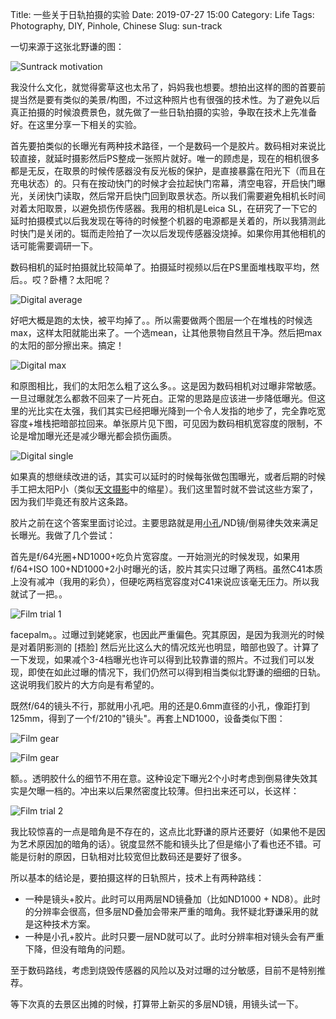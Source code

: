 Title: 一些关于日轨拍摄的实验
Date: 2019-07-27 15:00
Category: Life
Tags: Photography, DIY, Pinhole, Chinese
Slug: sun-track

一切来源于这张北野谦的图：

![Suntrack motivation](/images/sun-track-motivation.jpg)

我没什么文化，就觉得雾草这也太吊了，妈妈我也想要。想拍出这样的图的首要前提当然是要有类似的美景/构图，不过这种照片也有很强的技术性。为了避免以后真正拍摄的时候浪费景色，就先做了一些日轨拍摄的实验，争取在技术上先准备好。在这里分享一下相关的实验。

首先要拍类似的长曝光有两种技术路径，一个是数码一个是胶片。数码相对来说比较直接，就延时摄影然后PS整成一张照片就好。唯一的顾虑是，现在的相机很多都是无反，在取景的时候传感器没有反光板的保护，是直接暴露在阳光下（而且在充电状态）的。只有在按动快门的时候才会拉起快门帘幕，清空电容，开启快门曝光，关闭快门读取，然后常开启快门回到取景状态。所以我们需要避免相机长时间对着太阳取景，以避免损伤传感器。我用的相机是Leica SL，在研究了一下它的延时拍摄模式以后我发现在等待的时候整个机器的电源都是关着的，所以我猜测此时快门是关闭的。铤而走险拍了一次以后发现传感器没烧掉。如果你用其他相机的话可能需要调研一下。

数码相机的延时拍摄就比较简单了。拍摄延时视频以后在PS里面堆栈取平均，然后。。哎？卧槽？太阳呢？

![Digital average](/images/sun-track-average.png)

好吧大概是跑的太快，被平均掉了。。所以需要做两个图层一个在堆栈的时候选max，这样太阳就能出来了。一个选mean，让其他景物自然且干净。然后把max的太阳的部分擦出来。搞定！

![Digital max](/images/sun-track-max.jpg)

和原图相比，我们的太阳怎么粗了这么多。。这是因为数码相机对过曝非常敏感。一旦过曝就怎么都救不回来了一片死白。正常的思路是应该进一步降低曝光。但这里的光比实在太强，我们其实已经把曝光降到一个令人发指的地步了，完全靠吃宽容度+堆栈把暗部拉回来。单张原片见下图，可见因为数码相机宽容度的限制，不论是增加曝光还是减少曝光都会损伤画质。

![Digital single](/images/sun-track-single.jpg)

如果真的想继续改进的话，其实可以延时的时候每张做包围曝光，或者后期的时候手工把太阳P小（类似[天文摄影](/astrophoto-tutorial-1.html)中的缩星）。我们这里暂时就不尝试这些方案了，因为我们毕竟还有胶片这条路。

胶片之前在这个答案里面讨论过。主要思路就是用[小孔](/pinhole-camera.html)/ND镜/倒易律失效来满足长曝光。我做了几个尝试：

首先是f/64光圈+ND1000+吃负片宽容度。一开始测光的时候发现，如果用f/64+ISO 100+ND1000+2小时曝光的话，胶片其实只过曝了两档。虽然C41本质上没有减冲（我用的彩负），但硬吃两档宽容度对C41来说应该毫无压力。所以我就试了一把。。

![Film trial 1](/images/sun-track-film-1.jpg)

facepalm。。过曝过到姥姥家，也因此严重偏色。究其原因，是因为我测光的时候是对着阴影测的 [捂脸] 然后光比这么大的情况炫光也明显，暗部也毁了。计算了一下发现，如果减个3-4档曝光也许可以得到比较靠谱的照片。不过我们可以发现，即使在如此过曝的情况下，我们仍然可以得到相当类似北野谦的细细的日轨。这说明我们胶片的大方向是有希望的。

既然f/64的镜头不行，那就用小孔吧。用的还是0.6mm直径的小孔，像距打到125mm，得到了一个f/210的"镜头"。再套上ND1000，设备类似下图：

![Film gear](/images/sun-track-gear-1.jpg)

![Film gear](/images/sun-track-gear-2.jpg)

额。。透明胶什么的细节不用在意。这种设定下曝光2个小时考虑到倒易律失效其实是欠曝一档的。冲出来以后果然密度比较薄。但扫出来还可以，长这样：

![Film trial 2](/images/sun-track-film-2.jpg)

我比较惊喜的一点是暗角是不存在的，这点比北野谦的原片还要好（如果他不是因为艺术原因加的暗角的话）。锐度显然不能和镜头比了但是缩小了看也还不错。可能是衍射的原因，日轨相对比较宽但比数码还是要好了很多。

所以基本的结论是，要拍摄这样的日轨照片，技术上有两种路线：

* 一种是镜头+胶片。此时可以用两层ND镜叠加（比如ND1000 + ND8）。此时的分辨率会很高，但多层ND叠加会带来严重的暗角。我怀疑北野谦采用的就是这种技术方案。
* 一种是小孔+胶片。此时只要一层ND就可以了。此时分辨率相对镜头会有严重下降，但没有暗角的问题。

至于数码路线，考虑到烧毁传感器的风险以及对过曝的过分敏感，目前不是特别推荐。

等下次真的去景区出摊的时候，打算带上新买的多层ND镜，用镜头试一下。